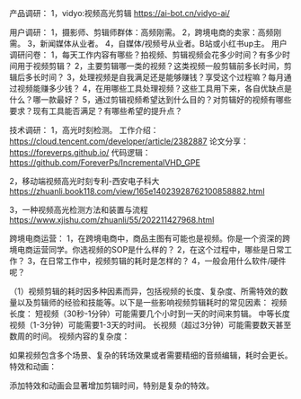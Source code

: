 产品调研：
1，vidyo:视频高光剪辑
https://ai-bot.cn/vidyo-ai/

用户调研：
1，摄影师、剪辑师群体：高频刚需。
2，跨境电商的卖家：高频刚需。
3，新闻媒体从业者。
4，自媒体/视频号从业者。B站或小红书up主。
用户调研问卷：
1，每天工作内容有哪些？拍视频、剪辑视频会花多少时间？有多少时间用于视频剪辑？
2，主要剪辑哪一类的视频？这类视频一般剪辑前多长时间，剪辑后多长时间？
3，处理视频是自我满足还是能够赚钱？享受这个过程嘛？每月通过视频能赚多少钱？
4，在用哪些工具处理视频？这些工具用下来，各自优缺点是什么？哪一款最好？
5，通过剪辑视频希望达到什么目的？对剪辑好的视频有哪些要求？现有工具能否满足？有哪些希望的提升点？


技术调研：
1，高光时刻检测。
工作介绍：https://cloud.tencent.com/developer/article/2382887
论文分享：https://foreverps.github.io/
代码逻辑：https://github.com/ForeverPs/IncrementalVHD_GPE

2，移动端视频高光时刻专利-西安电子科大
https://zhuanli.book118.com/view/165e14023928762100858882.html

3，一种视频高光检测方法和装置与流程
https://www.xjishu.com/zhuanli/55/202211427968.html




跨境电商运营：
1，在跨境电商中，商品主图有可能也是视频。你是一个资深的跨境电商运营同学。你选视频的SOP是什么样的？
2，在这个过程中，哪些是日常工作？
3，在日常工作中，视频剪辑的耗时是怎样的？
4，一般会用什么软件/硬件呢？

（1）视频剪辑的耗时因多种因素而异，包括视频的长度、复杂度、所需特效的数量以及剪辑师的经验和技能等。以下是一些影响视频剪辑耗时的常见因素：
视频长度：
短视频（30秒-1分钟）可能需要几个小时到一天的时间来剪辑。
中等长度视频（1-3分钟）可能需要1-3天的时间。
长视频（超过3分钟）可能需要数天甚至数周的时间。
视频内容的复杂度：

如果视频包含多个场景、复杂的转场效果或者需要精细的音频编辑，耗时会更长。
特效和动画：

添加特效和动画会显著增加剪辑时间，特别是复杂的特效。
